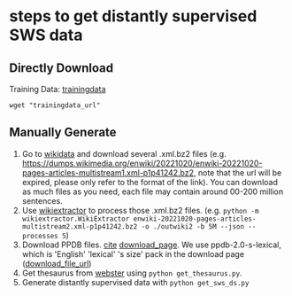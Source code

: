 # steps to get distantly supervised SWS data

## Directly Download

Training Data: [trainingdata](https://mtutorresstorage.blob.core.windows.net/swsdata/wiki_170_s-lexical-1-1125.json?st=2023-12-04T11%3A27%3A44Z&se=2033-12-31T11%3A27%3A00Z&sp=r&sv=2018-03-28&sr=b&sig=Ov605r2nKF83VGtttXGUeQAX%2B9A%2F%2BdTC7t52cRngXR4%3D)

`wget "trainingdata_url"`

## Manually Generate

1. Go to [wikidata](https://dumps.wikimedia.org/enwiki/) and download several .xml.bz2 files (e.g. https://dumps.wikimedia.org/enwiki/20221020/enwiki-20221020-pages-articles-multistream1.xml-p1p41242.bz2, note that the url will be expired, please only refer to the format of the link). You can download as much files as you need, each file may contain around 00-200 million sentences. 
2. Use [wikiextractor](https://github.com/attardi/wikiextractor) to process those .xml.bz2 files. (e.g. `python -m wikiextractor.WikiExtractor enwiki-20221020-pages-articles-multistream2.xml-p1p41242.bz2 -o ./outwiki2 -b 5M --json --processes 5`)
3. Download PPDB files. [cite](https://aclanthology.org/N13-1092/) [download_page](http://paraphrase.org/#/download). We use ppdb-2.0-s-lexical, which is 'English' 'lexical' 's size' pack in the download page ([download_file_url](http://nlpgrid.seas.upenn.edu/PPDB/eng/ppdb-2.0-s-lexical.gz))
4. Get thesaurus from [webster](www.merriam-webster.com) using `python get_thesaurus.py`.
5. Generate distantly supervised data with `python get_sws_ds.py`

